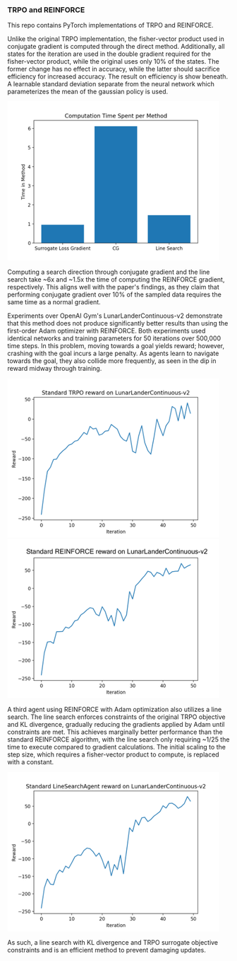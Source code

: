 ### TRPO and REINFORCE 
This repo contains PyTorch implementations of TRPO and REINFORCE. 

Unlike the original TRPO implementation, the fisher-vector product used in 
conjugate gradient is computed through the direct method. Additionally, all 
states for the iteration are used in the double gradient required for the
fisher-vector product, while the original uses only 10% of the states. The 
former change has no effect in accuracy, while the latter should sacrifice 
efficiency for increased accuracy. The result on efficiency is show beneath. 
A learnable standard deviation separate from the neural network which parameterizes
the mean of the gaussian policy is used. 

<img src=https://github.com/GerardMaggiolino/TRPO-Implementation/blob/master/images/Time.png width=480 height=360>

Computing a search direction through conjugate gradient and the line search take ~6x and ~1.5x the time of computing the REINFORCE gradient, respectively. This aligns well with the paper's findings, as they claim that performing conjugate gradient over 10% of the sampled data requires the same time as a normal gradient. 

Experiments over OpenAI Gym's LunarLanderContinuous-v2 demonstrate that this method does not produce significantly better results than using the first-order Adam optimizer with REINFORCE. Both experiments used identical networks and training parameters for 50 iterations over 500,000 time steps. In this problem, moving towards a goal yields reward; however, crashing with the goal incurs a large penalty. As agents learn to navigate towards the goal, they also collide more frequently, as seen in the dip in reward midway through training. 


<img src=https://github.com/GerardMaggiolino/TRPO-Implementation/blob/master/images/TRPO%20reward.png width=480 height=360>

<img src=https://github.com/GerardMaggiolino/TRPO-Implementation/blob/master/images/REINFORCE%20reward.png width=480 height=360>

A third agent using REINFORCE with Adam optimization also utilizes a line search. The line search enforces constraints of the original TRPO objective and KL divergence, gradually reducing the gradients applied by Adam until constraints are met. This achieves marginally better performance than the standard REINFORCE algorithm, with the line search only requiring ~1/25 the time to execute compared to gradient calculations. The initial scaling to the step size, which requires a fisher-vector product to compute, is replaced with a constant. 

<img src=https://github.com/GerardMaggiolino/TRPO-Implementation/blob/master/images/LineSearchAgent%20reward.png width=480 height=360>

As such, a line search with KL divergence and TRPO surrogate objective constraints and is an efficient method to prevent damaging updates. 

